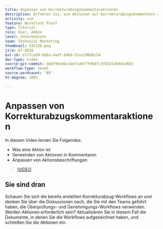 ```yaml
---
title: Anpassen von Korrekturabzugskommentaraktionen
description: Erfahren Sie, wie Aktionen auf Korrekturabzugskommentare angewendet werden können. Erfahren Sie, wie Sie Aktionsbeschriftungen für die Testfunktion in Workfront einrichten und anpassen.
activity: use
feature: Workfront Proof
type: Tutorial
role: User, Admin
level: Intermediate
team: Technical Marketing
thumbnail: 335128.png
jira: KT-8828
exl-id: e71fcad9-bb8a-4adf-8469-51ce190d6c54
doc-type: video
source-git-commit: bbdf99c6bc1be714077fd94fc3f8325394de36b3
workflow-type: tm+mt
source-wordcount: '93'
ht-degree: 100%

---
```


# Anpassen von Korrekturabzugskommentaraktionen

In diesem Video lernen Sie Folgendes:

* Was eine Aktion ist
* Verwenden von Aktionen in Kommentaren
* Anpassen von Aktionsbeschriftungen

>[!VIDEO](https://video.tv.adobe.com/v/335128/?quality=12&learn=on&enablevpops=1)

## Sie sind dran

Schauen Sie sich die bereits erstellten Korrekturabzug-Workflows an und denken Sie über die Diskussionen nach, die Sie mit den Teams geführt haben, die Überprüfungs- und Genehmigungs-Workflows verwenden. Werden Aktionen erforderlich sein? Aktualisieren Sie in diesem Fall die Dokumente, in denen Sie die Workflows aufgezeichnet haben, und schließen Sie die Aktionen ein.

